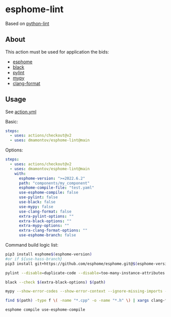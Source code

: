 # esphome-lint

Based on [python-lint](https://github.com/ricardochaves/python-lint)

## About

This action must be used for application the bids:

- [esphome](https://esphome.io/)
- [black](https://github.com/psf/black)
- [pylint](https://www.pylint.org/)
- [mypy](http://mypy-lang.org/)
- [clang-format](https://clang.llvm.org/docs/ClangFormat.html)

## Usage

See [action.yml](action.yml)

Basic:

```yml
steps:
  - uses: actions/checkout@v2
  - uses: dmamontov/esphome-lint@main
```

Options:

```yml
steps:
  - uses: actions/checkout@v2
  - uses: dmamontov/esphome-lint@main
    with:
      esphome-version: ">=2022.6.2"
      path: "components/my_component"
      esphome-compile-file: "test.yaml"
      use-esphome-compile: false
      use-pylint: false
      use-black: false
      use-mypy: false
      use-clang-format: false
      extra-pylint-options: ""
      extra-black-options: ""
      extra-mypy-options: ""
      extra-clang-format-options: ""
      use-esphome-branch: false
```

Command build logic list:

```bash
pip3 install esphome$(esphome-version)
#or if ${use-hass-branch}
pip3 install git+https://github.com/esphome/esphome.git@$(esphome-version)

pylint --disable=duplicate-code --disable=too-many-instance-attributes $(extra-pylint-options) $(path)

black --check $(extra-black-options) $(path)

mypy --show-error-codes --show-error-context --ignore-missing-imports --pretty --show-error-codes $(extra-mypy-options) $(path)

find $(path) -type f \( -name "*.cpp" -o -name "*.h" \) | xargs clang-format-11 $(extra-clang-format-options) --dry-run -i

esphome compile use-esphome-compile
```
